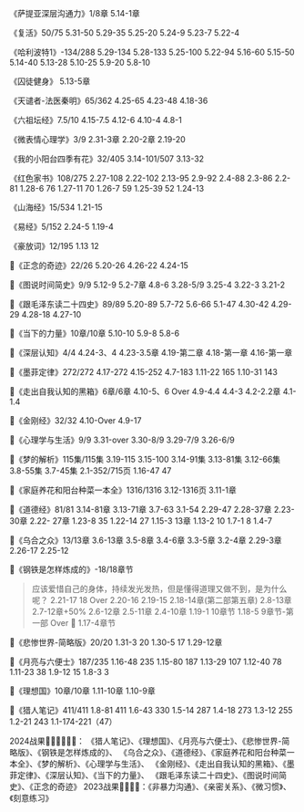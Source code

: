 《萨提亚深层沟通力》1/8章
5.14-1章

《复活》50/75
5.31-50
5.29-35
5.25-20
5.24-9
5.23-7
5.22-4

《哈利波特1》-134/288
5.29-134
5.28-133
5.25-100
5.22-94
5.16-60
5.15-50
5.14-40
5.13-28
5.10-25
5.9-20
5.8-10

《囚徒健身》
5.13-5章

《天谴者-法医秦明》65/362
4.25-65
4.23-48
4.18-36


《六祖坛经》7.5/10
4.15-7.5
4.12-6
4.10-4
4.8-1


《微表情心理学》3/9
2.31-3章
2.20-2章
2.19-20

《我的小阳台四季有花》32/405
3.14-101/507
3.13-32

《红色家书》108/275
2.27-108
2.22-102
2.13-95
2.9-92
2.4-88
2.3-86
2.2-81
1.28-6 76
1.27-11 70
1.26-7 59
1.25-39 52 
1.24-13

《山海经》15/534
1.21-15

《易经》5/152
2.24-5
1.19-4

《豪放词》12/195
1.13 12


💯《正念的奇迹》22/26
5.20-26
4.26-22
4.24-15

💯《图说时间简史》9/9
5.12-9
5.2-7章
4.8-6
3.28-5/9
3.25-4
3.22-3
3.21-2

💯《跟毛泽东读二十四史》89/89
5.20-89
5.7-72
5.6-66
5.1-47
4.30-42
4.29-29
4.28-18
4.27-10

💯《当下的力量》10章/10章
5.10-10
5.9-8
5.8-6

💯《深层认知》4/4
4.24-3、4
4.23-3.5章
4.19-第二章
4.18-第一章
4.16-第一章

💯《墨菲定律》272/272
4.17-272
4.15-252
4.7-183
1.11-22 165
1.10-31 143

💯《走出自我认知的黑箱》6章/6章
4.10-5、6 Over
4.9-4.4
4.4-3
4.2-2.2章
4.1-1.4

💯《金刚经》32/32
4.10-Over
4.9-17

💯《心理学与生活》9/9
3.31-over
3.30-8/9
3.29-7/9
3.26-6/9

💯《梦的解析》115集/115集
3.19-115
3.15-100
3.14-91集
3.13-81集
3.12-66集
3.8-55集
3.7-45集
2.1-352/715页
1.16-47 47

💯《家庭养花和阳台种菜一本全》1316/1316
3.12-1316页
3.11-1章

💯《道德经》81/81
3.14-81章
3.13-71章
3.7-63
3.1-54
2.29-47
2.28-37章
2.23-30章
2.22- 27章
1.23-8 35
1.22-14 27
1.15-3 13章
1.13-2 10
1.7-1 8
1.4-7

💯《乌合之众》13/13章
3.6-13章
3.5-8章
3.4-6章
3.3-5章
3.2-4章
2.29-3章
2.26-17
2.25-12

💯《钢铁是怎样炼成的》-18/18章节
> 应该爱惜自己的身体，持续发光发热，但是懂得道理又做不到，是为什么呢？
2.21-17 18 Over
2.20-16
2.19-15
2.18-14章(第二部第五章)
2.8-13章
2.7-12章+50%
2.6-12章
2.5-11章
2.4-10章
1.19-1 10章节
1.18-5 9章节-第一部 Over 💯
1.17-4章节


💯《悲惨世界-简略版》20/20
1.31-3 20
1.30-5 17
1.29-12章

💯《月亮与六便士》187/235
1.16-48 235
1.15-80 187
1.13-29 107
1.12-40 78
1.11-23 38
1.9-12 15
1.8-3 3

💯《理想国》10章/10章
1.11-10章
1.10-9章

💯《猎人笔记》411/411
1.8-81 411
1.6-43 330
1.5-14 287
1.4-18 273
1.3-12 255
1.2-21 243
1.1-174-221（47）

2024战果👑👑👑💎💎💎：
《猎人笔记》、《理想国》、《月亮与六便士》、《悲惨世界-简略版》、《钢铁是怎样炼成的》、
《乌合之众》、《道德经》、《家庭养花和阳台种菜一本全》、《梦的解析》、《心理学与生活》、
《金刚经》、《走出自我认知的黑箱》、《墨菲定律》、《深层认知》、《当下的力量》、
《跟毛泽东读二十四史》、《图说时间简史》、《正念的奇迹》
2023战果💎💎💎💎：《非暴力沟通》、《亲密关系》、《微习惯》、《刻意练习》
